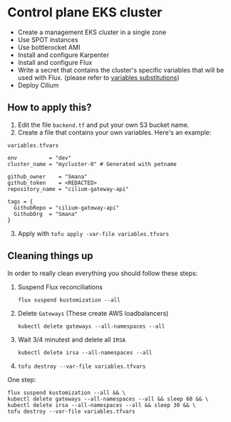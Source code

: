 # Control plane EKS cluster


* Create a management EKS cluster in a single zone
* Use SPOT instances
* Use bottlerocket AMI
* Install and configure Karpenter
* Install and configure Flux
* Write a secret that contains the cluster's specific variables that will be used with Flux. (please refer to [variables substitutions](https://fluxcd.io/flux/components/kustomize/kustomization/#post-build-variable-substitution))
* Deploy Cilium

## How to apply this?

1. Edit the file `backend.tf` and put your own S3 bucket name.
2. Create a file that contains your own variables. Here's an example:

`variables.tfvars`

```hcl
env          = "dev"
cluster_name = "mycluster-0" # Generated with petname

github_owner    = "Smana"
github_token    = <REDACTED>
repository_name = "cilium-gateway-api"

tags = {
  GithubRepo = "cilium-gateway-api"
  GithubOrg  = "Smana"
}
```

3. Apply with `tofu apply -var-file variables.tfvars`


## Cleaning things up

In order to really clean everything you should follow these steps:

1. Suspend Flux reconciliations
   ```console
   flux suspend kustomization --all
   ```

2. Delete `Gateways` (These create AWS loadbalancers)
   ```console
   kubectl delete gateways --all-namespaces --all
   ```

3. Wait 3/4 minutest and delete all `IRSA`
   ```console
   kubectl delete irsa --all-namespaces --all
   ```

4. `tofu destroy --var-file variables.tfvars`

One step:
```console
flux suspend kustomization --all && \
kubectl delete gateways --all-namespaces --all && sleep 60 && \
kubectl delete irsa --all-namespaces --all && sleep 30 && \
tofu destroy --var-file variables.tfvars
```
